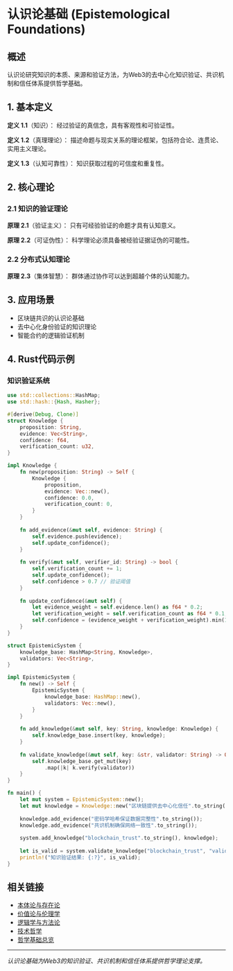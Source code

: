 # 认识论基础 (Epistemological Foundations)

## 概述

认识论研究知识的本质、来源和验证方法，为Web3的去中心化知识验证、共识机制和信任体系提供哲学基础。

## 1. 基本定义

**定义 1.1**（知识）：
经过验证的真信念，具有客观性和可验证性。

**定义 1.2**（真理理论）：
描述命题与现实关系的理论框架，包括符合论、连贯论、实用主义理论。

**定义 1.3**（认知可靠性）：
知识获取过程的可信度和重复性。

## 2. 核心理论

### 2.1 知识的验证理论

**原理 2.1**（验证主义）：
只有可经验验证的命题才具有认知意义。

**原理 2.2**（可证伪性）：
科学理论必须具备被经验证据证伪的可能性。

### 2.2 分布式认知理论

**原理 2.3**（集体智慧）：
群体通过协作可以达到超越个体的认知能力。

## 3. 应用场景

- 区块链共识的认识论基础
- 去中心化身份验证的知识理论
- 智能合约的逻辑验证机制

## 4. Rust代码示例

### 知识验证系统

```rust
use std::collections::HashMap;
use std::hash::{Hash, Hasher};

#[derive(Debug, Clone)]
struct Knowledge {
    proposition: String,
    evidence: Vec<String>,
    confidence: f64,
    verification_count: u32,
}

impl Knowledge {
    fn new(proposition: String) -> Self {
        Knowledge {
            proposition,
            evidence: Vec::new(),
            confidence: 0.0,
            verification_count: 0,
        }
    }
    
    fn add_evidence(&mut self, evidence: String) {
        self.evidence.push(evidence);
        self.update_confidence();
    }
    
    fn verify(&mut self, verifier_id: String) -> bool {
        self.verification_count += 1;
        self.update_confidence();
        self.confidence > 0.7 // 验证阈值
    }
    
    fn update_confidence(&mut self) {
        let evidence_weight = self.evidence.len() as f64 * 0.2;
        let verification_weight = self.verification_count as f64 * 0.1;
        self.confidence = (evidence_weight + verification_weight).min(1.0);
    }
}

struct EpistemicSystem {
    knowledge_base: HashMap<String, Knowledge>,
    validators: Vec<String>,
}

impl EpistemicSystem {
    fn new() -> Self {
        EpistemicSystem {
            knowledge_base: HashMap::new(),
            validators: Vec::new(),
        }
    }
    
    fn add_knowledge(&mut self, key: String, knowledge: Knowledge) {
        self.knowledge_base.insert(key, knowledge);
    }
    
    fn validate_knowledge(&mut self, key: &str, validator: String) -> Option<bool> {
        self.knowledge_base.get_mut(key)
            .map(|k| k.verify(validator))
    }
}

fn main() {
    let mut system = EpistemicSystem::new();
    let mut knowledge = Knowledge::new("区块链提供去中心化信任".to_string());
    
    knowledge.add_evidence("密码学哈希保证数据完整性".to_string());
    knowledge.add_evidence("共识机制确保网络一致性".to_string());
    
    system.add_knowledge("blockchain_trust".to_string(), knowledge);
    
    let is_valid = system.validate_knowledge("blockchain_trust", "validator_1".to_string());
    println!("知识验证结果: {:?}", is_valid);
}
```

## 相关链接

- [本体论与存在论](02_Ontological_Foundations.md)
- [价值论与伦理学](03_Value_Theory_Ethics.md)
- [逻辑学与方法论](04_Logic_Methodology.md)
- [技术哲学](05_Philosophy_of_Technology.md)
- [哲学基础总览](../)

---

*认识论基础为Web3的知识验证、共识机制和信任体系提供哲学理论支撑。*
